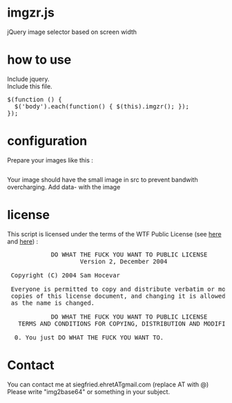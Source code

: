 # imgzr.js
jQuery image selector based on screen width

# how to use
Include jquery.  
Include this file.  
<pre>
$(function () {
  $('body').each(function() { $(this).imgzr(); });
});
</pre>

# configuration
Prepare your images like this : 
<pre>
<img src="./img/small.jpg" alt="" 
  data-small="./img/small.jpg" 
  data-medium="./img/medium.jpg"
  data-large="./img/large.jpg" />
</pre>
Your image should have the small image in src to prevent bandwith overcharging.
Add data-<size> with the image

# license
This script is licensed under the terms of the WTF Public License (see [here](http://en.wikipedia.org/wiki/WTFPL) and [here](http://sam.zoy.org/wtfpl/)) :
<pre>
            DO WHAT THE FUCK YOU WANT TO PUBLIC LICENSE 
                    Version 2, December 2004 

 Copyright (C) 2004 Sam Hocevar <sam@hocevar.net> 

 Everyone is permitted to copy and distribute verbatim or modified 
 copies of this license document, and changing it is allowed as long 
 as the name is changed. 

            DO WHAT THE FUCK YOU WANT TO PUBLIC LICENSE 
   TERMS AND CONDITIONS FOR COPYING, DISTRIBUTION AND MODIFICATION 

  0. You just DO WHAT THE FUCK YOU WANT TO. 
</pre>

# Contact
You can contact me at siegfried.ehretATgmail.com
(replace AT with @)
Please write "img2base64" or something in your subject.